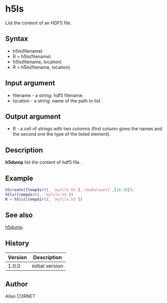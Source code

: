 # h5ls

List the content of an HDF5 file.

## Syntax

- h5ls(filename)
- R = h5ls(filename)
- h5ls(filename, location)
- R = h5ls(filename, location)

## Input argument

- filename - a string: hdf5 filename.
- location - a string: name of the path to list.

## Output argument

- R - a cell of strings with two columns (first column gives the names and the second one the type of the listed element).

## Description

  <p><b>h5dump</b> list the content of hdf5 file.</p>

## Example

```matlab
h5create([tempdir(), 'myfile.h5'],'/myDataset2',[10 20]);
h5ls([tempdir(), 'myfile.h5'])
R = h5ls([tempdir(), 'myfile.h5'])
```

## See also

[h5dump](h5dump.md).

## History

| Version | Description     |
| ------- | --------------- |
| 1.0.0   | initial version |

## Author

Allan CORNET
